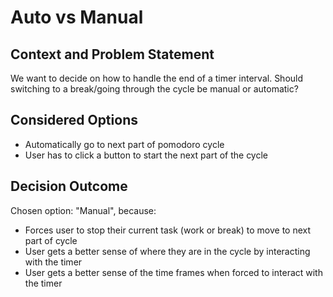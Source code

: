 # Auto vs Manual

## Context and Problem Statement

We want to decide on how to handle the end of a timer interval.
Should switching to a break/going through the cycle be manual or automatic?

## Considered Options

* Automatically go to next part of pomodoro cycle 
* User has to click a button to start the next part of the cycle

## Decision Outcome

Chosen option: "Manual", because:
- Forces user to stop their current task (work or break) to move to next part of cycle
- User gets a better sense of where they are in the cycle by interacting with the timer
- User gets a better sense of the time frames when forced to interact with the timer